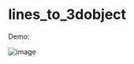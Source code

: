 # lines_to_3dobject

Demo: 

![image](https://github.com/user-attachments/assets/ccd074d6-73c4-43d6-affb-5de9a01682fd)
